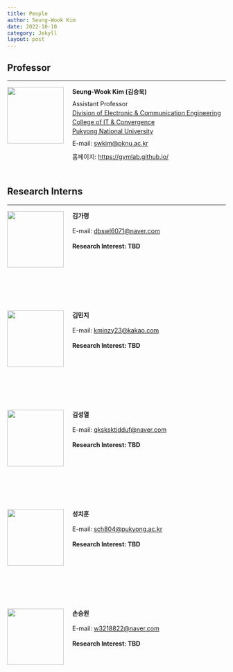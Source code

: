 ```yaml
---
title: People
author: Seung-Wook Kim
date: 2022-10-10
category: Jekyll
layout: post
---
```



## Professor
------------
<div style="width:150px; height:224px; float:left;">
<img src="https://raw.githubusercontent.com/pknu-vlab/pknu-vlab.github.io/main/images/swkim.png" width="130" >
</div>
<p style="line-height: 1.5;"><b>Seung-Wook Kim (김승욱)</b></p>
<p style="line-height: 0.5;">Assistant Professor</p>
<p style="line-height: 0.5;"><a href="https://ee.pknu.ac.kr/ee/1">Division of Electronic & Communication Engineering</a></p>
<p style="line-height: 0.5;"><a href="https://itc.pknu.ac.kr/html/00_main/">College of IT & Convergence</a></p>
<p style="line-height: 0.5;"><a href="https://www.pknu.ac.kr/main">Pukyong National University</a></p>
<p style="line-height: 1.5;">E-mail: <a href="mailto:swkim@pknu.ac.kr">swkim@pknu.ac.kr</a></p>
<p style="line-height: 1;">홈페이지: <a href="https://gymlab.github.io/">https://gymlab.github.io/</a></p>

&nbsp;

## Research Interns
------------

<div style="width:150px; height:224px; float:left;">
<img src="" width="130" >
</div>
<p style="line-height: 1.5;"><b>김가령</b></p>
<p style="line-height: 1.5;">E-mail: <a href="mailto:dbswl6071@naver.com">dbswl6071@naver.com</a></p>
<p style="line-height: 1.5;"><b>Research Interest: TBD</b></p>

&nbsp;

&nbsp;

&nbsp;

&nbsp;

<div style="width:150px; height:224px; float:left;">
<img src="" width="130" >
</div>
<p style="line-height: 1.5;"><b>김민지</b></p>
<p style="line-height: 1.5;">E-mail: <a href="mailto:kminzy23@kakao.com">kminzy23@kakao.com</a></p>
<p style="line-height: 1.5;"><b>Research Interest: TBD</b></p>

&nbsp;

&nbsp;

&nbsp;

&nbsp;

<div style="width:150px; height:224px; float:left;">
<img src="" width="130" >
</div>
<p style="line-height: 1.5;"><b>김성열</b></p>
<p style="line-height: 1.5;">E-mail: <a href="mailto:qksksktjdduf@naver.com">qksksktjdduf@naver.com</a></p>
<p style="line-height: 1.5;"><b>Research Interest: TBD</b></p>

&nbsp;

&nbsp;

&nbsp;

&nbsp;

<div style="width:150px; height:224px; float:left;">
<img src="" width="130" >
</div>
<p style="line-height: 1.5;"><b>성치훈</b></p>
<p style="line-height: 1.5;">E-mail: <a href="mailto:sch804@pukyong.ac.kr">sch804@pukyong.ac.kr</a></p>
<p style="line-height: 1.5;"><b>Research Interest: TBD</b></p>

&nbsp;

&nbsp;

&nbsp;

&nbsp;

<div style="width:150px; height:224px; float:left;">
<img src="" width="130" >
</div>
<p style="line-height: 1.5;"><b>손승원</b></p>
<p style="line-height: 1.5;">E-mail: <a href="mailto:w3218822@naver.com">w3218822@naver.com</a></p>
<p style="line-height: 1.5;"><b>Research Interest: TBD</b></p>